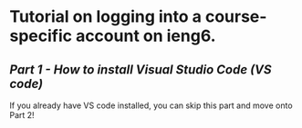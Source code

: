 # **Tutorial on logging into a course-specific account on ieng6.**
## *Part 1 - How to install Visual Studio Code (VS code)*
If you already have VS code installed, you can skip this part and move onto Part 2!

